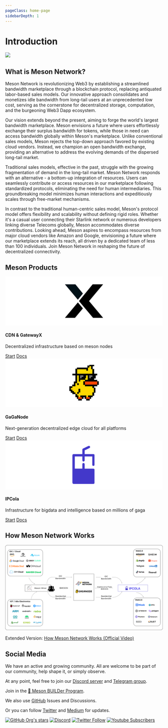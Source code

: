 ```yaml
---
pageClass: home-page
sidebarDepth: 1
---
```


# Introduction

![](./images/meson-center.png)

## What is Meson Network?

Meson Network is revolutionizing Web3 by establishing a streamlined bandwidth marketplace through a blockchain protocol, replacing antiquated labor-based sales models. Our innovative approach consolidates and monetizes idle bandwidth from long-tail users at an unprecedented low cost, serving as the cornerstone for decentralized storage, computation, and the burgeoning Web3 Dapp ecosystem.

Our vision extends beyond the present, aiming to forge the world's largest bandwidth marketplace. Meson envisions a future where users effortlessly exchange their surplus bandwidth for tokens, while those in need can access bandwidth globally within Meson's marketplace. Unlike conventional sales models, Meson rejects the top-down approach favored by existing cloud vendors. Instead, we champion an open bandwidth exchange, providing an alternative to address the evolving demands of the dispersed long-tail market.

Traditional sales models, effective in the past, struggle with the growing fragmentation of demand in the long-tail market. Meson Network responds with an alternative - a bottom-up integration of resources. Users can seamlessly contribute or access resources in our marketplace following standardized protocols, eliminating the need for human intermediaries. This groundbreaking model minimizes human interactions and expeditiously scales through free-market mechanisms.

In contrast to the traditional human-centric sales model, Meson's protocol model offers flexibility and scalability without defining rigid roles. Whether it's a casual user connecting their Starlink network or numerous developers linking diverse Telecoms globally, Meson accommodates diverse contributions. Looking ahead, Meson aspires to encompass resources from major cloud vendors like Amazon and Google, envisioning a future where our marketplace extends its reach, all driven by a dedicated team of less than 100 individuals. Join Meson Network in reshaping the future of decentralized connectivity.

## Meson Products

<div class="grid grid-apps">
    <span class="eco-app">
        <span class="banner">
            <img src="./images/gatewayx.svg">
        </span>
        <span class="description">
            <h4>CDN & GatewayX</h4>
            <p>Decentralized infrastructure based on meson nodes</p>
        </span>
        <span class="link">
            <a target="_blank" href="https://dashboard.meson.network/">Start</a>
        </span>
        <span class="link">
            <a target="_blank" href="https://gatewayx.meson.network/">Docs</a>
        </span>
    </span>
    <span class="eco-app">
        <span class="banner">
            <img src="./images/gaganode.svg">
        </span>
        <span class="description">
            <h4>GaGaNode</h4>
            <p>Next-generation decentralized edge cloud for all platforms</p>
        </span>
        <span class="link">
            <a target="_blank" href="https://gaganode.com/">Start</a>
        </span>
        <span class="link">
            <a target="_blank" href="https://docs.gaganode.com/">Docs</a>
        </span>
    </span>
    <span class="eco-app">
        <span class="banner">
            <img src="./images/ipcola.svg">
        </span>
        <span class="description">
            <h4>IPCola</h4>
            <p>Infrastructure for bigdata and intelligence based on millions of gaga</p>
        </span>
        <span class="link">
            <a target="_blank" href="https://ipcola.com/">Start</a>
        </span>
        <span class="link">
            <a target="_blank" href="https://docs.ipcola.com/">Docs</a>
        </span>
    </span>
</div>

## How Meson Network Works

![](./images/system4.svg)

Extended Version: [How Meson Network Works (Official Video)](https://www.youtube.com/watch?v=3Dgwse5mWuA)
<br />

## Social Media

We have an active and growing community. All are welcome to be part of our community, help shape it, or simply observe.

At any point, feel free to join our [Discord server](https://discord.gg/invite/z6YfSHDkmS) and [Telegram group](https://t.me/mesonnetwork).

Join in the [🦄 Meson BUILDer Program](https://forms.gle/xEavrpdo8j4Mwh2XA).

We also use [GitHub](https://github.com/daqnext) Issues and Discussions.

Or you can follow [Twitter](https://twitter.com/NetworkMeson) and [Medium](https://medium.com/meson-network) for updates.

[![GitHub Org's stars](https://img.shields.io/github/stars/daqnext?style=social)](https://github.com/daqnext) [![Discord](https://img.shields.io/discord/784251111678148608?label=Discord&logo=discord&style=social)](https://discord.gg/invite/z6YfSHDkmS) [![Twitter Follow](https://img.shields.io/twitter/follow/NetworkMeson?style=social)](https://twitter.com/NetworkMeson) [![Youtube Subscribers](https://img.shields.io/youtube/channel/subscribers/UCUhcyQzhZqIcrsoG1zy4tDQ?style=social)](https://www.youtube.com/c/MesonNetwork)

